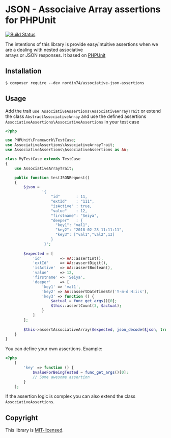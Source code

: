 # JSON - Associaive Array assertions for PHPUnit

[![Build Status](https://travis-ci.org/nordin74/associative-json-assertions.svg?branch=master)](https://travis-ci.org/nordin74/associative-json-assertions)

The intentions of this library is provide easy/intuitive assertions when we are a dealing with nested associative     
arrays or JSON responses. It based on [PHPUnit](https://phpunit.de/)


## Installation

    $ composer require --dev nordin74/associative-json-assertions


## Usage

Add the trait `use AssociativeAssertions\AssociativeArrayTrait` or extend the class `AbstractAssociativeArray` and 
use the defined assertions `AssociativeAssertions\AssociativeAssertions` in your test case 


```php
<?php

use PHPUnit\Framework\TestCase;
use AssociativeAssertions\AssociativeArrayTrait;
use AssociativeAssertions\AssociativeAssertions as AA;

class MyTestCase extends TestCase
{
    use AssociativeArrayTrait;

    public function testJSONRequest()
    {
        $json =
                '{
                    "id"       : 11,
                    "extId"    : "111",
                    "isActive" : true,
                    "value"    : 12,
                    "firstname": "Seiya",
                    "deeper"   : {
                      "key1": "val1",
                      "key2": "2018-02-28 11:11:11",
                      "key3": ["val1","val2",13]
                    }
                 }';  
        
        $expected = [
            'id'        => AA::assertInt(),
            'extId'     => AA::assertDigit(),
            'isActive'  => AA::assertBoolean(),
            'value'     => 12,
            'firstname' => 'Seiya',
            'deeper'    => [
                'key1' => 'val1',
                'key2' => AA::assertDateTimeStr('Y-m-d H:i:s'),
                'key3' => function () {
                    $actual = func_get_args()[0];
                    $this::assertCount(3, $actual);
                }
            ]
        ];
        
        $this->assertAssociativeArray($expected, json_decode($json, true));
    }
}
```

You can define your own assertions. Example: 
```php
<?php
    [
        'key' => function () {
            $valueForBeingTested = func_get_args()[0];
            // Some awesome assertion
        }
    ];
```
If the assertion logic is complex you can also extend the class `AssociativeAssertions`.


## Copyright

This library is [MIT-licensed](LICENSE.txt).